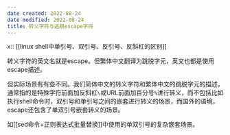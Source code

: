 ```yaml
---
date created: 2022-08-24
date modified: 2022-08-24
title: 转义字符与逃脱escape字符
---
```

x:: [[linux shell中单引号、双引号、反引号、反斜杠的区别]]

转义字符的英文名就是escape。但繁体中文翻译为跳脱字元，英文也都是使用escape描述。

但实际场景有有些不同。我们简体中文的转义字符和繁体中文的跳脱字元的描述，通常指的是特殊字符前面加反斜杠`\`或URL前面加百分号`%`进行转义，而不包括比如执行shell命令时，双引号和单引号之间的嵌套进行转义的场景，而国外的语境，escape还包含了单双引号嵌套转义的场景。

如[[sed命令+正则表达式批量替换]]中使用的单双引号的复杂嵌套场景。


